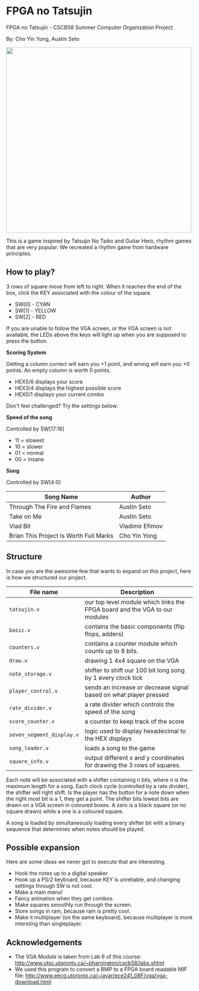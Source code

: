 # FPGA no Tatsujin
FPGA no Tatsujin - CSCB58 Summer Computer Organization Project

By: Cho Yin Yong, Austin Seto

<img src="https://raw.githubusercontent.com/choyiny/FPGANoTatsujin/master/namedBackground.bmp" width="500">


This is a game inspired by Tatsujin No Taiko and Guitar Hero, rhythm games that are very popular. We recreated a rhythm game from hardware principles.

## How to play?
3 rows of square move from left to right. When it reaches the end of the box, click the KEY associated with the colour of the square.

* SW[0] - CYAN
* SW[1] - YELLOW
* SW[2] - RED

If you are unable to follow the VGA screen, or the VGA screen is not available, the LEDs above the keys will light up when you are supposed to press the button.

**Scoring System**

Getting a column correct will earn you +1 point, and wrong will earn you +0 points. An empty column is worth 0 points.

* HEX5/6 displays your score
* HEX3/4 displays the highest possible score
* HEX0/1 displays your current combo


Don't feel challenged? Try the settings below:

**Speed of the song**

Controlled by SW[17:16]
* 11 = slowest
* 10 = slower
* 01 = normal
* 00 = insane

**Song**

Controlled by SW[4:0]

Song Name | Author
--- | ---
Through The Fire and Flames | Austin Seto
Take on Me | Austin Seto
Vlad Bit | Vladimir Efimov
Brian This Project Is Worth Full Marks | Cho Yin Yong

## Structure
In case you are the awesome few that wants to expand on this project, here is how we structured our project.

File name | Description
--- | ---
`tatsujin.v` | our top level module which links the FPGA board and the VGA to our modules
`basic.v` | contains the basic components (flip flops, adders)
`counters.v` | contains a counter module which counts up to 8 bits.
`draw.v` | drawing 1 4x4 square on the VGA
`note_storage.v` | shifter to shift our 100 bit long song by 1 every clock tick
`player_control.v` | sends an increase or decrease signal based on what player pressed
`rate_divider.v` | a rate divider which controls the speed of the song
`score_counter.v` | a counter to keep track of the score
`seven_segment_display.v` | logic used to display hexadecimal to the HEX displays
`song_loader.v` | loads a song to the game
`square_info.v` | output different x and y coordinates for drawing the 3 rows of squares.

Each note will be associated with a shifter containing n bits, where n is the maximum length for a song. Each clock cycle (controlled by a rate divider), the shifter will right shift. Is the player has the button for a note down when the right most bit is a 1, they get a point. The shifter bits lowest bits are drawn on a VGA screen in coloured boxes. A zero is a black square (or no square drawn) while a one is a coloured square.

A song is loaded by simultaneously loading every shifter bit with a binary sequence that determines when notes should be played. 

## Possible expansion
Here are some ideas we never got to execute that are interesting.
* Hook the notes up to a digital speaker
* Hook up a PS/2 keyboard, because KEY is unreliable, and changing settings through SW is not cool.
* Make a main menu!
* Fancy animation when they get combos.
* Make squares smoothly run through the screen.
* Store songs in ram, because ram is pretty cool.
* Make it multiplayer (on the same keyboard), because multiplayer is more intersting than singleplayer.

## Acknowledgements
* The VGA Module is taken from Lab 6 of this course: http://www.utsc.utoronto.ca/~bharrington/cscb58/labs.shtml
* We used this program to convert a BMP to a FPGA board readable MIF file: http://www.eecg.utoronto.ca/~jayar/ece241_08F/vga/vga-download.html
